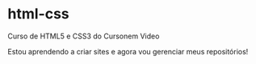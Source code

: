 # html-css
 Curso de HTML5 e CSS3 do Cursonem Video

Estou aprendendo a criar sites e agora vou gerenciar meus repositórios!